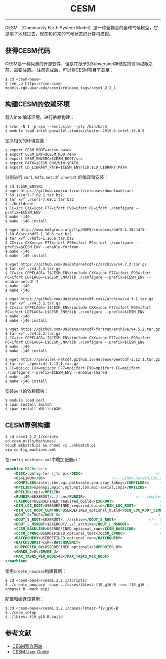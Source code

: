 # <center>CESM</center>

------

CESM （Community Earth System Model）是一种全耦合的全球气候模型，它提供了地球过去，现在和将来的气候状态的计算机模拟。

## 获得CESM代码

CESM是一种免费的开源软件，但是在授予对Subversion存储库的访问权限之前，需要[注册](http://www.cesm.ucar.edu/models/register/register.html)。 
注册完成后，可以将CESM项目下载至<cesm-base>：

```shell
$ cd <cesm-base>
$ svn co https://svn-ccsm-models.cgd.ucar.edu/cesm1/release_tags/cesm1_2_2_1
```

## 构建CESM的依赖环境

载入Intel编译环境，进行依赖构建：

```shell
$ srun -N 1 -p cpu --exclusive --pty /bin/bash
$ module load intel-parallel-studio/cluster.2019.5-intel-19.0.5
```

定义相关的环境变量：

```shell
$ export CESM_ROOT=<cesm-base>
$ export CESM_ENV=$CESM_ROOT/env
$ export CESM_ENVSRC=$CESM_ROOT/src
$ export PATH=$CESM_ENV/bin:$PATH
$ export LD_LIBRARY_PATH=$CESM_ENV/lib:$LD_LIBRARY_PATH
```

分别进行 `curl,hdf5,netcdf,pnercdf` 的编译和安装：

```shell
$ cd $CESM_ENVSRC
$ wget https://github.com/curl/curl/releases/download/curl-7_69_1/curl-7.69.1.tar.bz2
$ tar xvf ./curl-7.69.1.tar.bz2
$ ./buildconf
$ CC=icc CXX=icpc F77=ifort F90=ifort FC=ifort ./configure --prefix=$CESM_ENV
$ make -j40
$ make -j40 install
```

```shell
$ wget http://www.hdfgroup.org/ftp/HDF5/releases/hdf5-1.10/hdf5-1.10.6/src/hdf5-1.10.6.tar.bz2
$ tar xvf ./hdf5-1.10.6.tar.bz2
$ CC=icc CXX=icpc F77=ifort F90=ifort FC=ifort ./configure --prefix=$CESM_ENV --enable-fortran
$ make -j40
$ make -j40 install
```

```shell
$ wget https://github.com/Unidata/netcdf-c/archive/v4.7.3.tar.gz
$ tar xvf ./v4.7.3.tar.gz
$ CC=icc CPPFLAGS=-I$CESM_ENV/include CXX=icpc F77=ifort F90=ifort FC=ifort LDFLAGS=-L$CESM_ENV/lib ./configure --prefix=$CESM_ENV --enable-netcdf-4
$ make -j40
$ make -j40
```

```shell
$ wget https://github.com/Unidata/netcdf-cxx4/archive/v4.3.1.tar.gz
$ tar xvf ./v4.3.1.tar.gz
$ CC=icc CPPFLAGS=-I$CESM_ENV/include CXX=icpc F77=ifort F90=ifort FC=ifort LDFLAGS=-L$CESM_ENV/lib ./configure --prefix=$CESM_ENV
$ make -j40
$ make -j40 install
```

```shell
$ wget https://github.com/Unidata/netcdf-fortran/archive/v4.5.2.tar.gz
$ tar xvf ./v4.5.2.tar.gz
$ CC=icc CPPFLAGS=-I$CESM_ENV/include CXX=icpc F77=ifort F90=ifort FC=ifort LDFLAGS=-L$CESM_ENV/lib ./configure --prefix=$CESM_ENV
$ make -j40
$ make -j40 install
```

```shell
$ wget https://parallel-netcdf.github.io/Release/pnetcdf-1.12.1.tar.gz
$ tar xvf ./pnetcdf-1.12.1.tar.gz
$ CC=mpiicc CXX=mpiicpc F77=mpiifort F90=mpiifort FC=mpiifort ./configure --prefix=$CESM_ENV --enable-shared
$ make -j40
$ make -j40 install
```

安装`perl`的依赖模块：

```shell
$ module load perl
$ cpan install Switch
$ cpan install XML::LibXML
```

## CESM算例构建

```shell
$ cd cesm1_2_2_1/scripts
cd ccsm_utils/Machines/
touch mkbatch.pi && chmod +x ./mkbatch.pi
vim config_machines.xml
```

在`config_machines.xml`中增加配置`pi`：

```xml
<machine MACH="pi">
    <DESC>config for sjtu pi</DESC>                                 <!-- can be anything -->
    <OS>LINUX</OS>                              <!-- LINUX,Darwin,CNL,AIX,BGL,BGP -->
    <COMPILERS>intel,ibm,pgi,pathscale,gnu,cray,lahey</COMPILERS>     <!-- intel,ibm,pgi,pathscale,gnu,cray,lahey -->
    <MPILIBS>openmpi,mpich,mpt,mpt,ibm,mpi-serial,impi</MPILIBS>                <!-- openmpi, mpich, ibm, mpi-serial -->
    <MPILIB>impi</MPILIB>
    <RUNDIR>$EXEROOT/../run</RUNDIR>                       <!-- complete path to the run directory -->
    <EXEROOT>USERDEFINED_required_build</EXEROOT>                     <!-- complete path to the build directory -->
    <DIN_LOC_ROOT>USERDEFINED_required_build</DIN_LOC_ROOT>           <!-- complete path to the inputdata directory -->
    <DIN_LOC_ROOT_CLMFORC>USERDEFINED_optional_build</DIN_LOC_ROOT_CLMFORC> <!-- path to the optional forcing data for CLM (for CRUNCEP forcing) -->
    <DOUT_S>TRUE</DOUT_S>                                            <!-- logical for short term archiving -->
    <DOUT_S_ROOT>$EXEROOT/../archive</DOUT_S_ROOT>               <!-- complete path to a short term archiving directory -->
    <DOUT_L_MSROOT>$EXEROOT/../l_archive</DOUT_L_MSROOT>           <!-- complete path to a long term archiving directory -->
    <CCSM_BASELINE>USERDEFINED_optional_run</CCSM_BASELINE>           <!-- where the cesm testing scripts write and read baseline results -->
    <CCSM_CPRNC>USERDEFINED_optional_test</CCSM_CPRNC>                <!-- path to the cprnc tool used to compare netcdf history files in testing -->
    <BATCHQUERY>USERDEFINED_optional_run</BATCHQUERY>
    <BATCHSUBMIT>csh</BATCHSUBMIT>
    <SUPPORTED_BY>USERDEFINED_optional</SUPPORTED_BY>
    <GMAKE_J>8</GMAKE_J>
    <MAX_TASKS_PER_NODE>40</MAX_TASKS_PER_NODE>
</machine>
```

使用`create_newcase`构建算例：

```shell
$ cd <cesm-base>/cesm1.2.2.1/scripts/
$ ./create_newcase -case ../cases/lbtest-f19_g16-B -res f19_g16 -compset B -mach pipi
```

配置和编译该算例：

```shell
$ cd <cesm-base>/cesm1.2.2.1/cases/lbtest-f19_g16-B
$ ./cesm_setup
$ ./lbtest-f19_g16-B.build
```

## 参考文献

- [CESM官方网站](https://http://www.cesm.ucar.edu/)
- [CESM User Guide](http://www.cesm.ucar.edu/models/cesm1.2/cesm/doc/usersguide/book1.html)